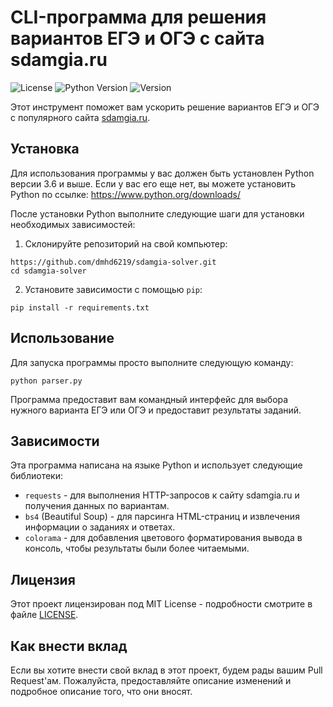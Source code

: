 # CLI-программа для решения вариантов ЕГЭ и ОГЭ с сайта sdamgia.ru

![License](https://img.shields.io/github/license/your-username/cli-sdamgia)
![Python Version](https://img.shields.io/badge/python-3.6%2B-blue)
![Version](https://img.shields.io/badge/version-1.0-green)

Этот инструмент поможет вам ускорить решение вариантов ЕГЭ и ОГЭ с популярного сайта [sdamgia.ru](https://sdamgia.ru/).

## Установка

Для использования программы у вас должен быть установлен Python версии 3.6 и выше. Если у вас его еще нет, вы можете установить Python по ссылке: https://www.python.org/downloads/

После установки Python выполните следующие шаги для установки необходимых зависимостей:

1. Склонируйте репозиторий на свой компьютер:

```
https://github.com/dmhd6219/sdamgia-solver.git
cd sdamgia-solver
```

2. Установите зависимости с помощью `pip`:

```
pip install -r requirements.txt
```

## Использование

Для запуска программы просто выполните следующую команду:

```
python parser.py
```

Программа предоставит вам командный интерфейс для выбора нужного варианта ЕГЭ или ОГЭ и предоставит результаты заданий.

## Зависимости

Эта программа написана на языке Python и использует следующие библиотеки:

- `requests` - для выполнения HTTP-запросов к сайту sdamgia.ru и получения данных по вариантам.
- `bs4` (Beautiful Soup) - для парсинга HTML-страниц и извлечения информации о заданиях и ответах.
- `colorama` - для добавления цветового форматирования вывода в консоль, чтобы результаты были более читаемыми.

## Лицензия

Этот проект лицензирован под MIT License - подробности смотрите в файле [LICENSE](LICENSE).

## Как внести вклад

Если вы хотите внести свой вклад в этот проект, будем рады вашим Pull Request'ам. Пожалуйста, предоставляйте описание изменений и подробное описание того, что они вносят.
